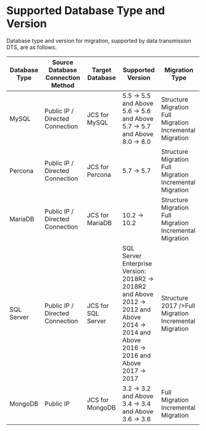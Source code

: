 # Supported Database Type and Version

Database type and version for migration, supported by data transmission DTS, are as follows.

| Database Type | Source Database Connection Method | Target Database          | Supported Version                                                     | Migration Type                             |
| ---------- | ---------------- | ------------------- | ------------------------------------------------------------ | ------------------------------------ |
| MySQL      | Public IP / Directed Connection    | JCS for MySQL    | 5.5 → 5.5 and Above <br />5.6 → 5.6 and Above <br />5.7 → 5.7 and Above <br />8.0 → 8.0 |  Structure Migration<br />Full Migration<br />Incremental Migration |
| Percona    | Public IP / Directed Connection    | JCS for Percona    | 5.7 → 5.7                                                    | Structure Migration<br />Full Migration<br />Incremental Migration |
| MariaDB    | Public IP / Directed Connection    | JCS for MariaDB    | 10.2 → 10.2                                                  | Structure Migration<br />Full Migration<br />Incremental Migration |
| SQL Server | Public IP / Directed Connection    | JCS for SQL Server | SQL Server Enterprise Version:<br />2018R2 → 2018R2 and Above<br />2012 → 2012 and Above <br />2014 → 2014 and Above <br />2016 → 2016 and Above<br />2017 → 2017 | Structure 2017 />Full Migration<br />Incremental Migration |
| MongoDB    | Public IP| JCS for MongoDB | 3.2 → 3.2 and Above<br />3.4 → 3.4 and Above<br />3.6 → 3.6 | Full Migration<br />Incremental Migration               |
